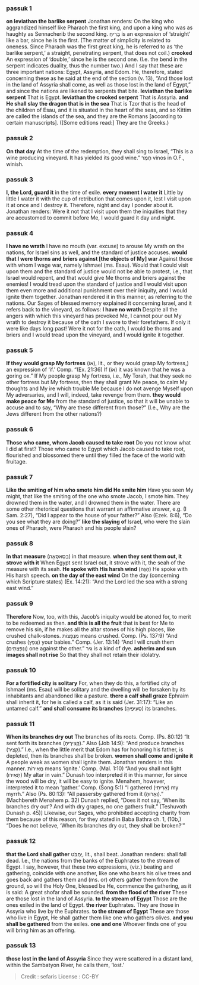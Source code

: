 
### passuk 1
<b>on leviathan the barlike serpent</b> Jonathan renders: On the king who aggrandized himself like Pharaoh the first king, and upon a king who was as haughty as Sennacherib the second king. בָּרִיחַ is an expression of ‘straight’ like a bar, since he is the first. (The matter of simplicity is related to oneness. Since Pharaoh was the first great king, he is referred to as ‘the barlike serpent,’ a straight, penetrating serpent, that does not coil.)
<b>crooked</b> An expression of ‘double,’ since he is the second one. (I.e. the bend in the serpent indicates duality, thus the number two.) And I say that these are three important nations: Egypt, Assyria, and Edom. He, therefore, stated concerning these as he said at the end of the section (v. 13), “And those lost in the land of Assyria shall come, as well as those lost in the land of Egypt,” and since the nations are likened to serpents that bite.
<b>leviathan the barlike serpent</b> That is Egypt.
<b>leviathan the crooked serpent</b> That is Assyria.
<b>and He shall slay the dragon that is in the sea</b> That is Tzor that is the head of the children of Esau, and it is situated in the heart of the seas, and so Kittim are called the islands of the sea, and they are the Romans [according to certain manuscripts]. ([Some editions read:] They are the Greeks.)

### passuk 2
<b>On that day</b> At the time of the redemption, they shall sing to Israel, “This is a wine producing vineyard. It has yielded its good wine.” חֶמֶר vinos in O.F., winish.

### passuk 3
<b>I, the Lord, guard it</b> in the time of exile.
<b>every moment I water it</b> Little by little I water it with the cup of retribution that comes upon it, lest I visit upon it at once and I destroy it. Therefore, night and day I ponder about it. Jonathan renders: Were it not that I visit upon them the iniquities that they are accustomed to commit before Me, I would guard it day and night.

### passuk 4
<b>I have no wrath</b> I have no mouth (var. excuse) to arouse My wrath on the nations, for Israel sins as well, and the standard of justice accuses.
<b>would that I were thorns and briers against [the objects of My] war</b> Against those with whom I wage war, namely Ishmael (ms. Esau). Would that I could visit upon them and the standard of justice would not be able to protest, i.e., that Israel would repent, and that would give Me thorns and briers against the enemies! I would tread upon the standard of justice and I would visit upon them even more and additional punishment over their iniquity, and I would ignite them together. Jonathan rendered it in this manner, as referring to the nations. Our Sages of blessed memory explained it concerning Israel, and it refers back to the vineyard, as follows: <b>I have no wrath</b> Despite all the angers with which this vineyard has provoked Me, I cannot pour out My wrath to destroy it because of the oath I swore to their forefathers. If only it were like days long past! Were it not for the oath, I would be thorns and briers and I would tread upon the vineyard, and I would ignite it together.

### passuk 5
<b>If they would grasp My fortress</b> (אוֹ), lit., or they would grasp My fortress,) an expression of ‘if.’ Comp. “(Ex. 21:36) If (אוֹ) it was known that he was a goring ox.” If My people grasp My fortress, i.e., My Torah, that they seek no other fortress but My fortress, then they shall grant Me peace, to calm My thoughts and My ire which trouble Me because I do not avenge Myself upon My adversaries, and I will, indeed, take revenge from them.
<b>they would make peace for Me</b> from the standard of justice, so that it will be unable to accuse and to say, “Why are these different from those?” (I.e., Why are the Jews different from the other nations?)

### passuk 6
<b>Those who came, whom Jacob caused to take root</b> Do you not know what I did at first? Those who came to Egypt which Jacob caused to take root, flourished and blossomed there until they filled the face of the world with fruitage.

### passuk 7
<b>Like the smiting of him who smote him did He smite him</b> Have you seen My might, that like the smiting of the one who smote Jacob, I smote him. They drowned them in the water, and I drowned them in the water. There are some other rhetorical questions that warrant an affirmative answer, e.g. (I Sam. 2:27), “Did I appear to the house of your father?” Also (Ezek. 8:6), “Do you see what they are doing?”
<b>like the slaying of</b> Israel, who were the slain ones of Pharaoh, were Pharaoh and his people slain?

### passuk 8
<b>In that measure</b> (בְּסַאסְּאָה) in that measure.
<b>when they sent them out, it strove with it</b> When Egypt sent Israel out, it strove with it, the seah of the measure with its seah.
<b>He spoke with His harsh wind</b> (הָגָה) He spoke with His harsh speech.
<b>on the day of the east wind</b> On the day (concerning which Scripture states) (Ex. 14:21): “And the Lord led the sea with a strong east wind.”

### passuk 9
<b>Therefore</b> Now, too, with this, Jacob’s iniquity would be atoned for, to merit to be redeemed as then.
<b>and this is all the fruit</b> that is best for Me to remove his sin, if he makes all the altar stones of his high places, like crushed chalk-stones. מְנֻפָּצוֹת means crushed. Comp. (Ps. 137:9) “And crushes (וְנִפֵּץ) your babies.” Comp. (Jer. 13:14) “And I will crush them (וְנִפַּצְתִּים) one against the other.” גִּיר is a kind of dye.
<b>asherim and sun images shall not rise</b> So that they shall not retain their idolatry.

### passuk 10
<b>For a fortified city is solitary</b> For, when they do this, a fortified city of Ishmael (ms. Esau) will be solitary and the dwelling will be forsaken by its inhabitants and abandoned like a pasture.
<b>there a calf shall graze</b> Ephraim shall inherit it, for he is called a calf, as it is said (Jer. 31:17): “Like an untamed calf.”
<b>and shall consume its branches</b> (סְעִיפֶיהָ) its branches.

### passuk 11
<b>When its branches dry out</b> The branches of its roots. Comp. (Ps. 80:12) “It sent forth its branches (קְצִירֶיהָ).” Also (Job 14:9): “And produce branches (קָצִיר).” I.e., when the little merit that Edom has for honoring his father, is depleted, then its branches shall be broken.
<b>women shall come and ignite it</b> A people weak as women shall ignite them. Jonathan renders in this manner. מְאִירוֹת means ‘ignite.’ Comp. (Mal. 1:10) “And you shall not light (תָּאִירוּ) My altar in vain.” Dunash too interpreted it in this manner, for since the wood will be dry, it will be easy to ignite. Menahem, however, interpreted it to mean ‘gather.’ Comp. (Song 5:1) “I gathered (אָרִיתִי) my myrrh.” Also (Ps. 80:13): “All passersby gathered from it (וְאָרוּהָ).” (Machbereth Menahem p. 32) Dunash replied, “Does it not say, ‘When its branches dry out’? And with dry grapes, no one gathers fruit.” (Teshuvoth Dunash p. 45)] Likewise, our Sages, who prohibited accepting charity from them because of this reason, for they stated in Baba Bathra ch. 1, (10b,) “Does he not believe, ‘When its branches dry out, they shall be broken?’”

### passuk 12
<b>that the Lord shall gather</b> יַחְבֹּט, lit., shall beat. Jonathan renders: shall fall dead. I.e., the nations from the banks of the Euphrates to the stream of Egypt. I say, however, that these two expressions, (viz.) beating and gathering, coincide with one another, like one who bears his olive trees and goes back and gathers them and (ms. or) others gather them from the ground, so will the Holy One, blessed be He, commence the gathering, as it is said: A great shofar shall be sounded.
<b>from the flood of the river</b> These are those lost in the land of Assyria.
<b>to the stream of Egypt</b> Those are the ones exiled in the land of Egypt.
<b>the river</b> Euphrates. They are those in Assyria who live by the Euphrates.
<b>to the stream of Egypt</b> These are those who live in Egypt, He shall gather them like one who gathers olives.
<b>and you shall be gathered</b> from the exiles.
<b>one and one</b> Whoever finds one of you will bring him as an offering.

### passuk 13
<b>those lost in the land of Assyria</b> Since they were scattered in a distant land, within the Sambatyon River, he calls them, ‘lost.’

>Credit : sefaris
>License : CC-BY